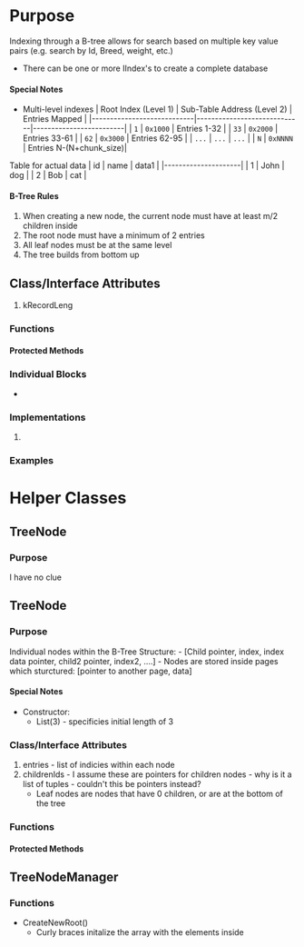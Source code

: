 # Purpose
Indexing through a B-tree allows for search based on multiple key value pairs (e.g. search by Id, Breed, weight, etc.)
- There can be one or more IIndex's to create a complete database

#### Special Notes
- Multi-level indexes
| Root Index (Level 1)       | Sub-Table Address (Level 2)  | Entries Mapped          |
|----------------------------|-----------------------------|-------------------------|
| `1`                        | `0x1000`                    | Entries 1-32            |
| `33`                       | `0x2000`                    | Entries 33-61           |
| `62`                       | `0x3000`                    | Entries 62-95           |
| `...`                      | `...`                       | `...`                   |
| `N`                        | `0xNNNN`                    | Entries N-(N+chunk_size)|

Table for actual data
| id  | name  | data1 |
|---------------------|
| 1   | John  | dog   |
| 2   | Bob   | cat   |

#### B-Tree Rules
1. When creating a new node, the current node must have at least m/2 children inside
2. The root node must have a minimum of 2 entries
3. All leaf nodes must be at the same level
4. The tree builds from bottom up

## Class/Interface Attributes
1. kRecordLeng


### Functions


#### Protected Methods




### Individual Blocks
- 


### Implementations
1. 

### Examples

# Helper Classes

## TreeNode

### Purpose
I have no clue

## TreeNode

### Purpose
Individual nodes within the B-Tree
Structure:
    - [Child pointer, index, index data pointer, child2 pointer, index2, ....]
    - Nodes are stored inside pages which sturctured: [pointer to another page, data]

#### Special Notes
- Constructor:
    - List(3) - specificies initial length of 3

### Class/Interface Attributes
1. entries - list of indicies within each node
4. childrenIds - I assume these are pointers for children nodes - why is it a list of tuples - couldn't this be pointers instead?
    - Leaf nodes are nodes that have 0 children, or are at the bottom of the tree


### Functions


#### Protected Methods

## TreeNodeManager

### Functions
- CreateNewRoot()
    - Curly braces initalize the array with the elements inside